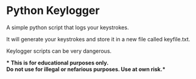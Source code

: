 # Python Keylogger

A simple python script that logs your keystrokes.

It will generate your keystrokes and store it in a new file called keyfile.txt.

Keylogger scripts can be very dangerous.

**\*** **This is for educational purposes only.  
Do not use for illegal or nefarious purposes.
Use at own risk.\***
